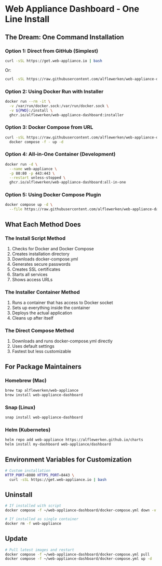 # Web Appliance Dashboard - One Line Install

## The Dream: One Command Installation

### Option 1: Direct from GitHub (Simplest)
```bash
curl -sSL https://get.web-appliance.io | bash
```
Or:
```bash
curl -sSL https://raw.githubusercontent.com/alflewerken/web-appliance-dashboard/main/install.sh | bash
```

### Option 2: Using Docker Run with Installer
```bash
docker run --rm -it \
  -v /var/run/docker.sock:/var/run/docker.sock \
  -v ${PWD}:/install \
  ghcr.io/alflewerken/web-appliance-dashboard:installer
```

### Option 3: Docker Compose from URL
```bash
curl -sSL https://raw.githubusercontent.com/alflewerken/web-appliance-dashboard/main/docker-compose.yml | \
  docker compose -f - up -d
```

### Option 4: All-in-One Container (Development)
```bash
docker run -d \
  --name web-appliance \
  -p 80:80 -p 443:443 \
  --restart unless-stopped \
  ghcr.io/alflewerken/web-appliance-dashboard:all-in-one
```

### Option 5: Using Docker Compose Plugin
```bash
docker compose up -d \
  --file https://raw.githubusercontent.com/alflewerken/web-appliance-dashboard/main/docker-compose.yml
```

## What Each Method Does

### The Install Script Method
1. Checks for Docker and Docker Compose
2. Creates installation directory
3. Downloads docker-compose.yml
4. Generates secure passwords
5. Creates SSL certificates
6. Starts all services
7. Shows access URLs

### The Installer Container Method
1. Runs a container that has access to Docker socket
2. Sets up everything inside the container
3. Deploys the actual application
4. Cleans up after itself

### The Direct Compose Method
1. Downloads and runs docker-compose.yml directly
2. Uses default settings
3. Fastest but less customizable

## For Package Maintainers

### Homebrew (Mac)
```bash
brew tap alflewerken/web-appliance
brew install web-appliance-dashboard
```

### Snap (Linux)
```bash
snap install web-appliance-dashboard
```

### Helm (Kubernetes)
```bash
helm repo add web-appliance https://alflewerken.github.io/charts
helm install my-dashboard web-appliance/dashboard
```

## Environment Variables for Customization

```bash
# Custom installation
HTTP_PORT=8080 HTTPS_PORT=8443 \
  curl -sSL https://get.web-appliance.io | bash
```

## Uninstall

```bash
# If installed with script
docker compose -f ~/web-appliance-dashboard/docker-compose.yml down -v

# If installed as single container
docker rm -f web-appliance
```

## Update

```bash
# Pull latest images and restart
docker compose -f ~/web-appliance-dashboard/docker-compose.yml pull
docker compose -f ~/web-appliance-dashboard/docker-compose.yml up -d
```
